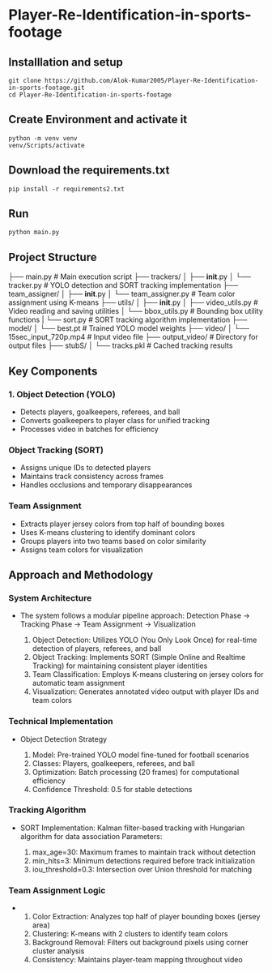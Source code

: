 # Player-Re-Identification-in-sports-footage

## Installlation and setup
```
git clone https://github.com/Alok-Kumar2005/Player-Re-Identification-in-sports-footage.git
cd Player-Re-Identification-in-sports-footage
```

## Create Environment and activate it
```
python -m venv venv
venv/Scripts/activate
```

## Download the requirements.txt
```
pip install -r requirements2.txt
```

## Run 
```
python main.py
```



## Project Structure
├── main.py                 # Main execution script
├── trackers/
│   ├── __init__.py
│   └── tracker.py          # YOLO detection and SORT tracking implementation
├── team_assigner/
│   ├── __init__.py
│   └── team_assigner.py    # Team color assignment using K-means
├── utils/
│   ├── __init__.py
│   ├── video_utils.py      # Video reading and saving utilities
│   └── bbox_utils.py       # Bounding box utility functions
|   └── sort.py                 # SORT tracking algorithm implementation
├── model/
│   └── best.pt             # Trained YOLO model weights
├── video/
│   └── 15sec_input_720p.mp4 # Input video file
├── output_video/           # Directory for output files
├── stubS/
│   └── tracks.pkl          # Cached tracking results


## Key Components

### 1. Object Detection (YOLO)
- Detects players, goalkeepers, referees, and ball
- Converts goalkeepers to player class for unified tracking
- Processes video in batches for efficiency

### Object Tracking (SORT)
- Assigns unique IDs to detected players
- Maintains track consistency across frames
- Handles occlusions and temporary disappearances

### Team Assignment
- Extracts player jersey colors from top half of bounding boxes
- Uses K-means clustering to identify dominant colors
- Groups players into two teams based on color similarity
- Assigns team colors for visualization



## Approach and Methodology
### System Architecture
- The system follows a modular pipeline approach:
    Detection Phase → Tracking Phase → Team Assignment → Visualization

    1. Object Detection: Utilizes YOLO (You Only Look Once) for real-time detection of players, referees, and ball
    2. Object Tracking: Implements SORT (Simple Online and Realtime Tracking) for maintaining consistent player identities
    3. Team Classification: Employs K-means clustering on jersey colors for automatic team assignment
    4. Visualization: Generates annotated video output with player IDs and team colors

### Technical Implementation
- Object Detection Strategy

    1. Model: Pre-trained YOLO model fine-tuned for football scenarios
    2. Classes: Players, goalkeepers, referees, and ball
    3. Optimization: Batch processing (20 frames) for computational efficiency
    4. Confidence Threshold: 0.5 for stable detections

### Tracking Algorithm
- SORT Implementation: Kalman filter-based tracking with Hungarian algorithm for data association
    Parameters:

    1. max_age=30: Maximum frames to maintain track without detection
    2. min_hits=3: Minimum detections required before track initialization
    3. iou_threshold=0.3: Intersection over Union threshold for matching



### Team Assignment Logic
- 
    1. Color Extraction: Analyzes top half of player bounding boxes (jersey area)
    2. Clustering: K-means with 2 clusters to identify team colors
    3. Background Removal: Filters out background pixels using corner cluster analysis
    4. Consistency: Maintains player-team mapping throughout video